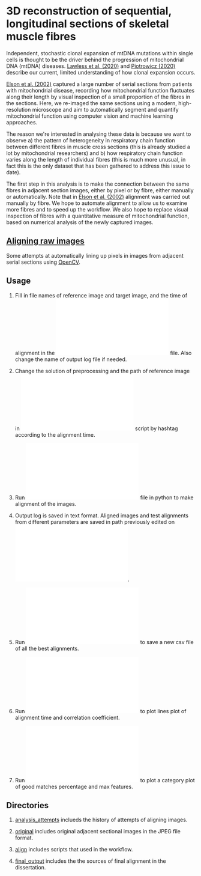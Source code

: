 # 3D reconstruction of sequential, longitudinal sections of skeletal muscle fibres

Independent, stochastic clonal expansion of mtDNA mutations within single cells is thought to be the driver behind the progression of mitochondrial DNA (mtDNA) diseases. [Lawless et al. (2020)](https://doi.org/10.1098/rsob.200061) and [Piotrowicz (2020)](http://mito.ncl.ac.uk/clonexp/clonal_expansion/) describe our current, limited understanding of how clonal expansion occurs.

[Elson et al. (2002)](https://sci-hub.mksa.top/10.1016/s0960-8966(02)00047-0) captured a large number of serial sections from patients with mitochondrial disease, recording how mitochondrial function fluctuates along their length by visual inspection of a small proportion of the fibres in the sections.  Here, we re-imaged the same sections using a modern, high-resolution microscope and aim to automatically segment and quantify mitochondrial function using computer vision and machine learning approaches.

The reason we're interested in analysing these data is because we want to observe a) the pattern of heterogeneity in respiratory chain function between different fibres in muscle cross sections (this is already studied a lot by mitochondrial researchers) and b) how respiratory chain function varies along the length of individual fibres (this is much more unusual, in fact this is the only dataset that has been gathered to address this issue to date).

The first step in this analysis is to make the connection between the same fibres in adjacent section images, either by pixel or by fibre, either manually or automatically.  Note that in [Elson et al. (2002)](https://sci-hub.mksa.top/10.1016/s0960-8966(02)00047-0) alignment was carried out manually by fibre.  We hope to automate alignment to allow us to examine more fibres and to speed up the workflow.  We also hope to replace visual inspection of fibres with a quantitative measure of mitochondrial function, based on numerical analysis of the newly captured images.

## [Aligning raw images](./analysis_attempts/README.md)
Some attempts at automatically lining up pixels in images from adjacent serial sections using [OpenCV](https://opencv.org/).

## Usage
1. Fill in file names of reference image and target image, and the time of alignment in the ![main.py](main.py) file. Also change the name of output log file if needed.

2. Change the solution of preprocessing and the path of reference image in ![workflow](workflow.py) script by hashtag according to the alignment time.

3. Run ![main.py](main.py) file in python to make alignment of the images.

3. Output log is saved in text format. Aligned images and test alignments from different parameters are saved in path previously edited on ![workflow](workflow.py).

4. Run ![best_integrate](best_integrate.py) to save a new csv file of all the best alignments.

4. Run ![line_plot](line_plot.py) to plot lines plot of alignment time and correlation coefficient.

5. Run ![catplot](catplot.py) to plot a category plot of good matches percentage and max features.

## Directories
1. [analysis_attempts](analysis_attempts) inclueds the history of attempts of aligning images.

2. [original](original) includes original adjacent sectional images in the JPEG file format.

3. [align](align) includes scripts that used in the workflow.

4. [final_output](final_output) includes the the sources of final alignment in the dissertation.



